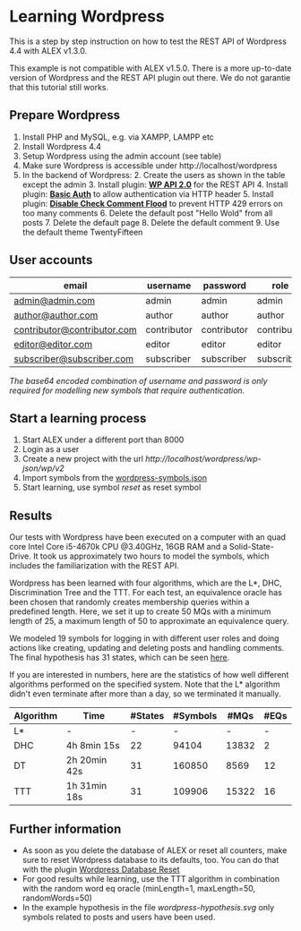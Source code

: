 # Learning Wordpress

This is a step by step instruction on how to test the REST API of Wordpress 4.4 with ALEX v1.3.0.

<div class="alert alert-info">
    This example is not compatible with ALEX v1.5.0.
    There is a more up-to-date version of Wordpress and the REST API plugin out there. 
    We do not garantie that this tutorial still works.
</div>

## Prepare Wordpress

1. Install PHP and MySQL, e.g. via XAMPP, LAMPP etc
2. Install Wordpress 4.4
3. Setup Wordpress using the admin account (see table)
4. Make sure Wordpress is accessible under http://localhost/wordpress
5. In the backend of Wordpress:
    2. Create the users as shown in the table except the admin
    3. Install plugin: __[WP API 2.0][1]__ for the REST API
    4. Install plugin: __[Basic Auth][2]__ to allow authentication via HTTP header
    5. Install plugin: __[Disable Check Comment Flood][3]__ to prevent HTTP 429 errors on too many comments
    6. Delete the default post "Hello Wold" from all posts
    7. Delete the default page
    8. Delete the default comment
    9. Use the default theme TwentyFifteen

## User accounts

| email                       | username    | password    | role        | base64 encoded username:password     |
|-----------------------------|-------------|-------------|-------------|--------------------------------------|
| admin@admin.com             | admin       | admin       | admin       | YWRtaW46YWRtaW4=                     |
| author@author.com           | author      | author      | author      | YXV0aG9yOmF1dGhvcg==                 |
| contributor@contributor.com | contributor | contributor | contributor | Y29udHJpYnV0b3I6Y29udHJpYnV0b3I=     |
| editor@editor.com           | editor      | editor      | editor      | ZWRpdG9yOmVkaXRvcg==                 |
| subscriber@subscriber.com   | subscriber  | subscriber  | subscriber  | c3Vic2NyaWJlcjpzdWJzY3JpYmVy         |

_The base64 encoded combination of username and password is only required for modelling new symbols that require authentication._

## Start a learning process

1. Start ALEX under a different port than 8000
2. Login as a user
3. Create a new project with the url *http://localhost/wordpress/wp-json/wp/v2*
3. Import symbols from the [wordpress-symbols.json](../../../assets/files/wordpress-symbols.json)
4. Start learning, use symbol *reset* as reset symbol

## Results

Our tests with Wordpress have been executed on a computer with an quad core Intel Core i5-4670k CPU @3.40GHz, 16GB RAM and a Solid-State-Drive. 
It took us approximately two hours to model the symbols, which includes the familiarization with the REST API.

Wordpress has been learned with four algorithms, which are the L*, DHC, Discrimination Tree and the TTT.
For each test, an equivalence oracle has been chosen that randomly creates membership queries within a predefined length.
Here, we set it up to create 50 MQs with a minimum length of 25, a maximum length of 50 to approximate an equivalence query.

We modeled 19 symbols for logging in with different user roles and doing actions like creating, updating and deleting posts and handling comments.
The final hypothesis has 31 states, which can be seen [here](../../../assets/files/wordpress-hypothesis.svg).

If you are interested in numbers, here are the statistics of how well different algorithms performed on the specified system.
Note that the L\* algorithm didn't even terminate after more than a day, so we terminated it manually.

| Algorithm | Time         | #States | #Symbols | #MQs  | #EQs   |
| --------- | ------------ | ------- | -------- | ----- | ------ |
| L\*       | -            | -       | -        | -     | -      |  
| DHC       | 4h 8min 15s  | 22      | 94104    | 13832 | 2      |
| DT        | 2h 20min 42s | 31      | 160850   | 8569  | 12     |
| TTT       | 1h 31min 18s | 31      | 109906   | 15322 | 16     |

## Further information

* As soon as you delete the database of ALEX or reset all counters, make sure to reset Wordpress database to its defaults, too. You can do that with the plugin [Wordpress Database Reset][4]
* For good results while learning, use the TTT algorithm in combination with the random word eq oracle (minLength=1, maxLength=50, randomWords=50)
* In the example hypothesis in the file _wordpress-hypothesis.svg_ only symbols related to posts and users have been used.

[1]: http://v2.wp-api.org/
[2]: https://github.com/WP-API/Basic-Auth
[3]: https://de.wordpress.org/plugins/disable-check-comment-flood/
[4]: https://de.wordpress.org/plugins/wordpress-database-reset/
